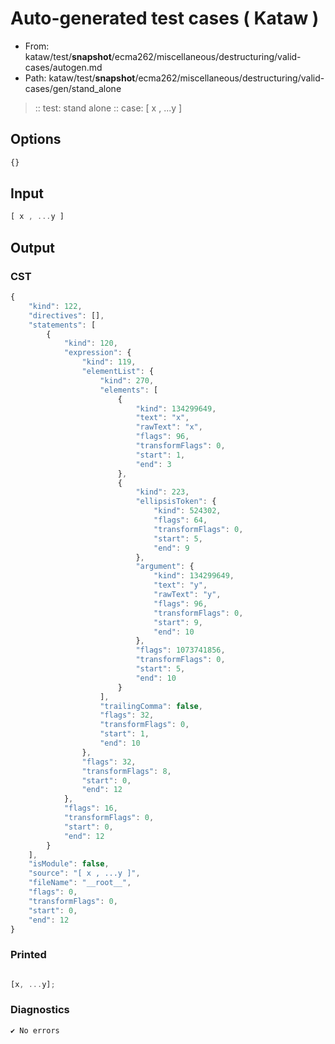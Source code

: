 # Auto-generated test cases ( Kataw )
- From: kataw/test/__snapshot__/ecma262/miscellaneous/destructuring/valid-cases/autogen.md
- Path: kataw/test/__snapshot__/ecma262/miscellaneous/destructuring/valid-cases/gen/stand_alone
> :: test: stand alone
> :: case: [ x , ...y ]
## Options

`````js
{}
`````
## Input

`````js
[ x , ...y ]
`````
## Output

### CST

```javascript
{
    "kind": 122,
    "directives": [],
    "statements": [
        {
            "kind": 120,
            "expression": {
                "kind": 119,
                "elementList": {
                    "kind": 270,
                    "elements": [
                        {
                            "kind": 134299649,
                            "text": "x",
                            "rawText": "x",
                            "flags": 96,
                            "transformFlags": 0,
                            "start": 1,
                            "end": 3
                        },
                        {
                            "kind": 223,
                            "ellipsisToken": {
                                "kind": 524302,
                                "flags": 64,
                                "transformFlags": 0,
                                "start": 5,
                                "end": 9
                            },
                            "argument": {
                                "kind": 134299649,
                                "text": "y",
                                "rawText": "y",
                                "flags": 96,
                                "transformFlags": 0,
                                "start": 9,
                                "end": 10
                            },
                            "flags": 1073741856,
                            "transformFlags": 0,
                            "start": 5,
                            "end": 10
                        }
                    ],
                    "trailingComma": false,
                    "flags": 32,
                    "transformFlags": 0,
                    "start": 1,
                    "end": 10
                },
                "flags": 32,
                "transformFlags": 8,
                "start": 0,
                "end": 12
            },
            "flags": 16,
            "transformFlags": 0,
            "start": 0,
            "end": 12
        }
    ],
    "isModule": false,
    "source": "[ x , ...y ]",
    "fileName": "__root__",
    "flags": 0,
    "transformFlags": 0,
    "start": 0,
    "end": 12
}
```

### Printed

```javascript

[x, ...y];
```

### Diagnostics

```javascript
✔ No errors
```

